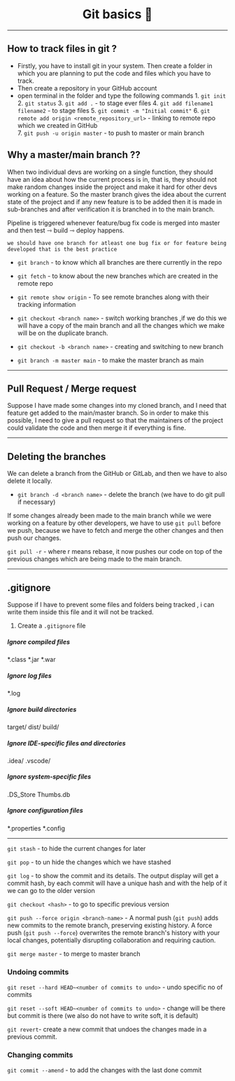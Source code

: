 <h1 align="center">Git basics 🌿</h1>
<hr>

## How to track files in git ?
- Firstly, you have to install git in your system. Then create a folder in which you are planning to put the code and files which you have to track.
- Then create a repository in your GitHub account
- open terminal in the folder and type the following commands
		1. `git init`
		2. `git status`
		3. `git add .` - to stage ever files
		4. `git add filename1 filename2` - to stage files 
		5. `git commit -m "Initial commit"`
		6. `git remote add origin <remote_repository_url>` - linking to remote repo which we created in GitHub	
		7. `git push -u origin master` - to push to master or main branch

## Why a master/main branch ??

When two individual devs are working on a single function, they should have an idea about how the current process is in, that is, they should not make random changes inside the project and make it hard for other devs working on a feature. So the master branch gives the idea about the current state of the project and if any new feature is to be added then it is made in sub-branches and after verification it is branched in to the main branch.

Pipeline is triggered whenever feature/bug fix code is merged into master and then
test ⇾ build ⇾ deploy happens.

	we should have one branch for atleast one bug fix or for feature being developed that is the best practice 

- `git branch` - to know which all branches are there currently in the repo
- `git fetch` - to know about the new  branches which are created in the remote repo
- `git remote show origin` - To see remote branches along with their tracking information

- `git checkout <branch name>` - switch working branches  ,if we do this we will have a copy of the main branch and all the changes which we make will be on the duplicate branch.

- `git checkout -b <branch name>` - creating and switching to new branch
- `git branch -m master main` - to make the master branch as main

<hr>

## Pull Request / Merge request

Suppose I have made some changes into my cloned branch, and I need that feature get added to the main/master branch. So in order to make this possible, I need to give a pull request so that the maintainers of the project could validate the code and then merge it if everything is fine. 


<hr>

## Deleting the branches

We can delete a branch from the GitHub or GitLab, and then we have to also delete it locally.
- `git branch -d <branch name>` - delete the branch (we have to do git pull if necessary)


If some changes already been made to the main branch while we were working on a feature by other developers, we have to use `git pull` before we push, because we have to fetch and merge the other changes and then push our changes.

`git pull -r` - where r means rebase, it now pushes our code on top of the previous changes which are being made to the main branch. 


<hr>

## **.gitignore**

Suppose if I have to prevent some files and folders being tracked , i can write them inside this file and it will not be tracked.

1. Create a `.gitignore` file

##### Ignore compiled files
*.class
*.jar
*.war

##### Ignore log files
*.log

##### Ignore build directories
target/
dist/
build/

##### Ignore IDE-specific files and directories
.idea/
.vscode/

##### Ignore system-specific files
.DS_Store
Thumbs.db

##### Ignore configuration files
*.properties
*.config

<hr>

`git stash` - to hide the current changes for later

`git pop` - to un hide the changes which we have stashed

`git log` - to show the commit and its details. The output display will get a commit hash, by each commit will have a unique hash and with the help of it we can go to the older version

`git checkout <hash>` - to go to specific previous version

`git push --force origin <branch-name>` - A normal push (`git push`) adds new commits to the remote branch, preserving existing history. A force push (`git push --force`) overwrites the remote branch's history with your local changes, potentially disrupting collaboration and requiring caution.

`git merge master` - to merge to master branch

### **Undoing commits**

`git reset --hard HEAD~<number of commits to undo>` - undo specific no of commits

`git reset --soft HEAD~<number of commits to undo>` - change will be there but commit is there (we also do not have to write soft, it is default) 

`git revert`- create a new commit that undoes the changes made in a previous commit.
### **Changing commits**
`git commit --amend` - to add the changes with the last done commit



